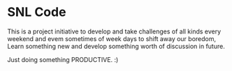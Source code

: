 # SNL Code
This is a project initiative to develop and take challenges of all kinds every weekend and evem sometimes of week days to shift away our boredom, Learn something new and develop something worth of discussion in future.

Just doing something PRODUCTIVE. :)
